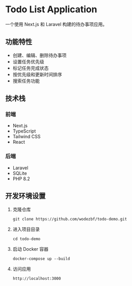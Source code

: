 # Todo List Application

一个使用 Next.js 和 Laravel 构建的待办事项应用。

## 功能特性

- 创建、编辑、删除待办事项
- 设置任务优先级
- 标记任务完成状态
- 按优先级和更新时间排序
- 搜索任务功能

## 技术栈

### 前端
- Next.js
- TypeScript
- Tailwind CSS
- React

### 后端
- Laravel
- SQLite
- PHP 8.2

## 开发环境设置
1. 克隆仓库

    ```
    git clone https://github.com/wodezbf/todo-demo.git
    ```

2. 进入项目目录

    ```
    cd todo-demo
    ```

3. 启动 Docker 容器

    ```
    docker-compose up --build
    ```

4. 访问应用

    ```
    http://localhost:3000
    ```
